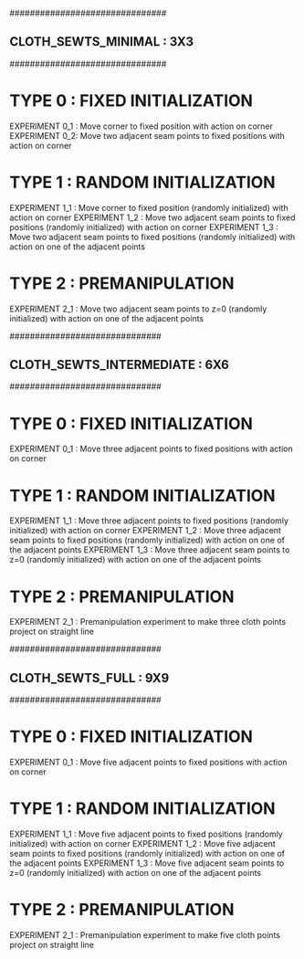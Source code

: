 
###############################
## CLOTH_SEWTS_MINIMAL : 3X3 ##  
###############################

# TYPE 0 : FIXED INITIALIZATION #

EXPERIMENT 0_1 : Move corner to fixed position with action on corner
EXPERIMENT 0_2: Move two adjacent seam points to fixed positions with action on corner

# TYPE 1 : RANDOM INITIALIZATION #

EXPERIMENT 1_1 : Move corner to fixed position (randomly initialized) with action on corner
EXPERIMENT 1_2 : Move two adjacent seam points to fixed positions (randomly initialized) with action on corner
EXPERIMENT 1_3 : Move two adjacent seam points to fixed positions (randomly initialized) with action on one of the adjacent points

# TYPE 2 : PREMANIPULATION # 

EXPERIMENT 2_1 : Move two adjacent seam points to z=0 (randomly initialized) with action on one of the adjacent points

##############################
## CLOTH_SEWTS_INTERMEDIATE : 6X6 ##  
##############################

# TYPE 0 : FIXED INITIALIZATION #

EXPERIMENT 0_1 : Move three adjacent points to fixed positions with action on corner

# TYPE 1 : RANDOM INITIALIZATION #

EXPERIMENT 1_1 : Move three adjacent points to fixed positions (randomly initialized) with action on corner
EXPERIMENT 1_2 : Move three adjacent seam points to fixed positions (randomly initialized) with action on one of the adjacent points
EXPERIMENT 1_3 : Move three adjacent seam points to z=0 (randomly initialized) with action on one of the adjacent points

# TYPE 2 : PREMANIPULATION # 

EXPERIMENT 2_1 : Premanipulation experiment to make three cloth points project on straight line

##############################
## CLOTH_SEWTS_FULL : 9X9 ##  
##############################

# TYPE 0 : FIXED INITIALIZATION #

EXPERIMENT 0_1 : Move five adjacent points to fixed positions with action on corner

# TYPE 1 : RANDOM INITIALIZATION #

EXPERIMENT 1_1 : Move five adjacent points to fixed positions (randomly initialized) with action on corner
EXPERIMENT 1_2 : Move five adjacent seam points to fixed positions (randomly initialized) with action on one of the adjacent points
EXPERIMENT 1_3 : Move five adjacent seam points to z=0 (randomly initialized) with action on one of the adjacent points

# TYPE 2 : PREMANIPULATION # 

EXPERIMENT 2_1 : Premanipulation experiment to make five cloth points project on straight line

